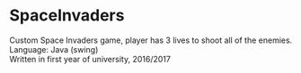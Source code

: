 # SpaceInvaders
Custom Space Invaders game, player has 3 lives to shoot all of the enemies.<br/>
Language: Java (swing)<br/>
Written in first year of university, 2016/2017<br/>
